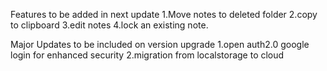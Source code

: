 Features to be added in next update
1.Move notes to deleted folder
2.copy to clipboard
3.edit notes
4.lock an existing note.

Major Updates to be included on version upgrade
1.open auth2.0 google login for enhanced security
2.migration from localstorage to cloud
